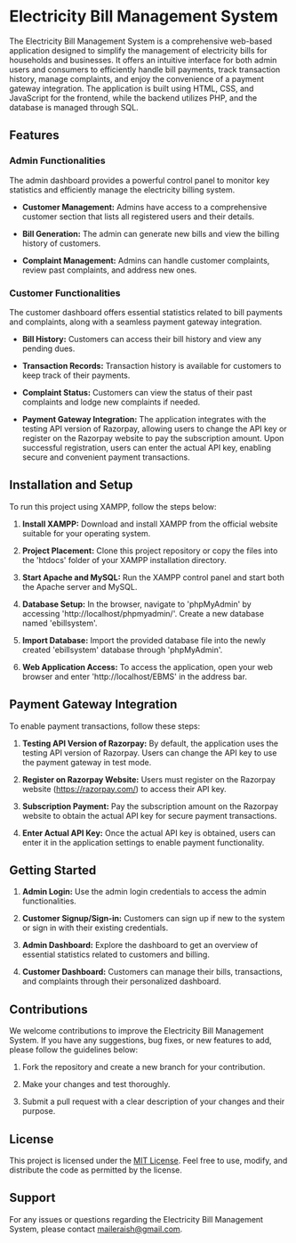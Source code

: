 # Electricity Bill Management System

The Electricity Bill Management System is a comprehensive web-based application designed to simplify the management of electricity bills for households and businesses. It offers an intuitive interface for both admin users and consumers to efficiently handle bill payments, track transaction history, manage complaints, and enjoy the convenience of a payment gateway integration. The application is built using HTML, CSS, and JavaScript for the frontend, while the backend utilizes PHP, and the database is managed through SQL.

## Features

### Admin Functionalities

The admin dashboard provides a powerful control panel to monitor key statistics and efficiently manage the electricity billing system.

- **Customer Management:** Admins have access to a comprehensive customer section that lists all registered users and their details.

- **Bill Generation:** The admin can generate new bills and view the billing history of customers.

- **Complaint Management:** Admins can handle customer complaints, review past complaints, and address new ones.

### Customer Functionalities

The customer dashboard offers essential statistics related to bill payments and complaints, along with a seamless payment gateway integration.

- **Bill History:** Customers can access their bill history and view any pending dues.

- **Transaction Records:** Transaction history is available for customers to keep track of their payments.

- **Complaint Status:** Customers can view the status of their past complaints and lodge new complaints if needed.

- **Payment Gateway Integration:** The application integrates with the testing API version of Razorpay, allowing users to change the API key or register on the Razorpay website to pay the subscription amount. Upon successful registration, users can enter the actual API key, enabling secure and convenient payment transactions.

## Installation and Setup

To run this project using XAMPP, follow the steps below:

1. **Install XAMPP:** Download and install XAMPP from the official website suitable for your operating system.

2. **Project Placement:** Clone this project repository or copy the files into the 'htdocs' folder of your XAMPP installation directory.

3. **Start Apache and MySQL:** Run the XAMPP control panel and start both the Apache server and MySQL.

4. **Database Setup:** In the browser, navigate to 'phpMyAdmin' by accessing 'http://localhost/phpmyadmin/'. Create a new database named 'ebillsystem'.

5. **Import Database:** Import the provided database file into the newly created 'ebillsystem' database through 'phpMyAdmin'.

6. **Web Application Access:** To access the application, open your web browser and enter 'http://localhost/EBMS' in the address bar.

## Payment Gateway Integration

To enable payment transactions, follow these steps:

1. **Testing API Version of Razorpay:** By default, the application uses the testing API version of Razorpay. Users can change the API key to use the payment gateway in test mode.

2. **Register on Razorpay Website:** Users must register on the Razorpay website (https://razorpay.com/) to access their API key.

3. **Subscription Payment:** Pay the subscription amount on the Razorpay website to obtain the actual API key for secure payment transactions.

4. **Enter Actual API Key:** Once the actual API key is obtained, users can enter it in the application settings to enable payment functionality.

## Getting Started

1. **Admin Login:** Use the admin login credentials to access the admin functionalities.

2. **Customer Signup/Sign-in:** Customers can sign up if new to the system or sign in with their existing credentials.

3. **Admin Dashboard:** Explore the dashboard to get an overview of essential statistics related to customers and billing.

4. **Customer Dashboard:** Customers can manage their bills, transactions, and complaints through their personalized dashboard.

## Contributions

We welcome contributions to improve the Electricity Bill Management System. If you have any suggestions, bug fixes, or new features to add, please follow the guidelines below:

1. Fork the repository and create a new branch for your contribution.

2. Make your changes and test thoroughly.

3. Submit a pull request with a clear description of your changes and their purpose.

## License

This project is licensed under the [MIT License](LICENSE). Feel free to use, modify, and distribute the code as permitted by the license.

## Support

For any issues or questions regarding the Electricity Bill Management System, please contact [maileraish@gmail.com](mailto:maileraish@gmail.com).